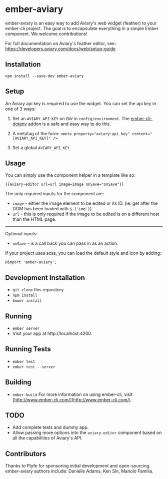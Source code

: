 # ember-aviary

ember-aviary is an easy way to add Aviary's web widget (feather) to your ember-cli project. The goal is to encapsulate everything in a simple Ember component. We welcome contributions!

For full documentation on Aviary's feather editor, see: https://developers.aviary.com/docs/web/setup-guide

## Installation

`npm install --save-dev ember-aviary`

## Setup

An Aviary api key is required to use the widget. You can set the api key in one of 3 ways:

1. Set an `AVIARY_API_KEY` on `ENV` in `config/environment`. The [ember-cli-dotenv](https://github.com/fivetanley/ember-cli-dotenv) addon is a safe and easy way to do this.

2. A metatag of the form: `<meta property="aviary:api_key" content="[AVIARY_API_KEY]" />`

3. Set a global `AVIARY_API_KEY`.

## Usage

You can simply use the component helper in a template like so:


```
{{aviary-editor url=url image=image onSave="onSave"}}
```

The only required inputs for the component are:

* `image` - either the image element to be edited or its ID. (ie: get after the DOM has been loaded with `$.('img')`)
* `url` - this is only required if the image to be edited is on a different host than the HTML page.
___
Optional inputs:

* `onSave` - is a call back you can pass in as an action.


If your project uses scss, you can load the default style and icon by adding:

```
@import 'ember-aviary';
```

## Development Installation

* `git clone` this repository
* `npm install`
* `bower install`

## Running

* `ember server`
* Visit your app at http://localhost:4200.

## Running Tests

* `ember test`
* `ember test --server`

## Building

* `ember build`
For more information on using ember-cli, visit [http://www.ember-cli.com/](http://www.ember-cli.com/).

## TODO

* Add complete tests and dummy app.
* Allow passing more options into the `aviary-editor` component based on all the capabilities of Aviary's API.

## Contributors

Thanks to Plyfe for sponsoring initial development and open-sourcing. ember-aviary authors include: Danielle Adams, Ken Sin, Manolo Familia.
